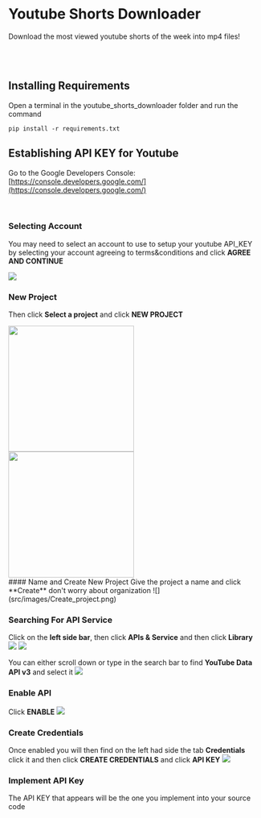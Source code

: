 # Youtube Shorts Downloader
Download the most viewed youtube shorts of the week into mp4 files!
<br>
<br>
<p></p>


<br>

## Installing Requirements
Open a terminal in the youtube_shorts_downloader folder and run the command

```pip install -r requirements.txt```

## Establishing API KEY for Youtube

Go to the Google Developers Console: [https://console.developers.google.com/](https://console.developers.google.com/)
<p></p>
<br>

### Selecting Account
You may need to select an account to use to setup your youtube API_KEY by selecting your account agreeing to terms&conditions and click **AGREE AND CONTINUE**

![](src/images/Account_selection.png)


### New Project

Then click **Select a project** and click **NEW PROJECT**

<img src="src/images/Select_a_project.png" width="250">
<br>
<img src="src/images/New_project.png" width="250">
<br>
#### Name and Create New Project
Give the project a name and click **Create** don't worry about organization
![](src/images/Create_project.png)


### Searching For API Service
Click on the **left side bar**, then click **APIs & Service** and then click **Library**
![](src/images/Left_side_bar.png)
![](src/images/API_services_library.png)

You can either scroll down or type in the search bar to find **YouTube Data API v3** and select it
![](src/images/API_v3.png)

### Enable API
Click **ENABLE**
![](src/images/Enable.png)

### Create Credentials
Once enabled you will then find on the left had side the tab **Credentials** click it and then click **CREATE CREDENTIALS** and click **API KEY**
![](src/images/Create_credentials.png)

### Implement API Key
The API KEY that appears will be the one you implement into your source code
